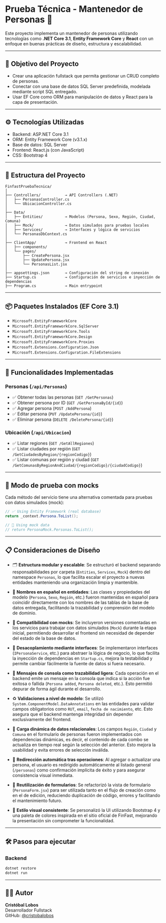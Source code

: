 # Prueba Técnica - Mantenedor de Personas 👤

Este proyecto implementa un mantenedor de personas utilizando tecnologías como **.NET Core 3.1**, **Entity Framework Core** y **React** con un enfoque en buenas prácticas de diseño, estructura y escalabilidad.

---

## 🧩 Objetivo del Proyecto

- Crear una aplicación fullstack que permita gestionar un CRUD completo de personas.
- Conectar con una base de datos SQL Server predefinida, modelada mediante script SQL entregado.
- Usar EF Core como ORM para manipulación de datos y React para la capa de presentación.

---

## ⚙️ Tecnologías Utilizadas

- Backend: ASP.NET Core 3.1
- ORM: Entity Framework Core (v3.1.x)
- Base de datos: SQL Server
- Frontend: React.js (con JavaScript)
- CSS: Bootstrap 4

---

## 🧱 Estructura del Proyecto

```
FinfastPruebaTecnica/
│
├── Controllers/           → API Controllers (.NET)
│   ├── PersonasController.cs
│   └── UbicacionController.cs
│
├── Data/
│   ├── Entities/          → Modelos (Persona, Sexo, Región, Ciudad, Comuna)
│   ├── Mock/              → Datos simulados para pruebas locales
│   ├── Services/          → Interfaces y lógica de servicios
│   └── PersonasDbContext.cs
│
├── ClientApp/             → Frontend en React
│   ├── components/
│   └── pages/
│       ├── CreatePersona.jsx
│       ├── UpdatePersona.jsx
│       └── PersonasList.jsx
│
├── appsettings.json       → Configuración del string de conexión
├── Startup.cs             → Configuración de servicios e inyección de dependencias
├── Program.cs             → Main entrypoint
```

---

## 📦 Paquetes Instalados (EF Core 3.1)

- `Microsoft.EntityFrameworkCore`
- `Microsoft.EntityFrameworkCore.SqlServer`
- `Microsoft.EntityFrameworkCore.Tools`
- `Microsoft.EntityFrameworkCore.Design`
- `Microsoft.EntityFrameworkCore.Proxies`
- `Microsoft.Extensions.Configuration.Json`
- `Microsoft.Extensions.Configuration.FileExtensions`

---

## 🚀 Funcionalidades Implementadas

### Personas (`/api/Personas`)

- ✅ Obtener todas las personas (`GET /GetPersonas`)
- ✅ Obtener persona por ID (`GET /GetPersonaById/{id}`)
- ✅ Agregar persona (`POST /AddPersona`)
- ✅ Editar persona (`PUT /UpdatePersona/{id}`)
- ✅ Eliminar persona (`DELETE /DeletePersona/{id}`)

### Ubicación (`/api/Ubicacion`)

- ✅ Listar regiones (`GET /GetAllRegiones`)
- ✅ Listar ciudades por región (`GET /GetCiudadesByRegion/{regionCodigo}`)
- ✅ Listar comunas por región y ciudad (`GET /GetComunasByRegionAndCiudad/{regionCodigo}/{ciudadCodigo}`)

---

## 🧪 Modo de prueba con mocks

Cada método del servicio tiene una alternativa comentada para pruebas con datos simulados (mock):

```csharp
// ✅ Using Entity Framework (real database)
return _context.Persona.ToList();

// 🧪 Using mock data
// return PersonaMock.Personas.ToList();
```

---

## 📋 Consideraciones de Diseño

- 🗂 **Estructura modular y escalable**: Se estructuró el backend separando responsabilidades por carpeta (`Entities`, `Services`, `Mock`) dentro del namespace `Personas`, lo que facilita escalar el proyecto a nuevas entidades manteniendo una organización limpia y mantenible.

- 🧩 **Nombres en español en entidades**: Las clases y propiedades del modelo (`Persona`, `Sexo`, `Región`, etc.) fueron mantenidas en español para coincidir directamente con los nombres de las tablas de la base de datos entregada, facilitando la trazabilidad y comprensión del modelo de dominio.

- 🧪 **Compatibilidad con mocks**: Se incluyeron versiones comentadas en los servicios para trabajar con datos simulados (`Mock`) durante la etapa inicial, permitiendo desarrollar el frontend sin necesidad de depender del estado de la base de datos.

- 🧩 **Desacoplamiento mediante interfaces**: Se implementaron interfaces (`IPersonaService`, etc.) para abstraer la lógica de negocio, lo que facilita la inyección de dependencias en `Startup.cs`, mejora la testabilidad y permite cambiar fácilmente la fuente de datos si fuera necesario.

- 📝 **Mensajes de consola como trazabilidad ligera**: Cada operación en el backend emite un mensaje en la consola que indica si la acción fue exitosa o fallida (`Persona added`, `Persona deleted`, etc.). Esto permitió depurar de forma ágil durante el desarrollo.

- ♻️ **Validaciones a nivel de modelo**: Se utilizó `System.ComponentModel.DataAnnotations` en las entidades para validar campos obligatorios como `RUT`, `email`, `fecha de nacimiento`, etc. Esto asegura que el backend mantenga integridad sin depender exclusivamente del frontend.

- 📡 **Carga dinámica de datos relacionales**: Los campos `Región`, `Ciudad` y `Comuna` en el formulario de personas fueron implementados con dependencias dinámicas, es decir, el contenido de cada combo se actualiza en tiempo real según la selección del anterior. Esto mejora la usabilidad y evita errores de selección inválida.

- 🔄 **Redirección automática tras operaciones**: Al agregar o actualizar una persona, el usuario es redirigido automáticamente al listado general (`/personas`) como confirmación implícita de éxito y para asegurar consistencia visual inmediata.

- 🧠 **Reutilización de formularios**: Se refactorizó la vista de formulario (`PersonaForm.jsx`) para ser utilizada tanto en el flujo de creación como en el de edición, reduciendo duplicación de código, errores y facilitando el mantenimiento futuro.

- 🎨 **Estilo visual consistente**: Se personalizó la UI utilizando Bootstrap 4 y una paleta de colores inspirada en el sitio oficial de FinFast, mejorando la presentación sin comprometer la funcionalidad.

---

## 🛠️ Pasos para ejecutar

### Backend

```bash
dotnet restore
dotnet run
```

---

## 🧑‍💻 Autor

**Cristóbal Lobos**  
Desarrollador Fullstack  
GitHub: [@cristobalobos](https://github.com/cristobalobos)

